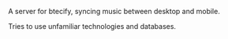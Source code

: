A server for btecify, syncing music between desktop and mobile.

Tries to use unfamiliar technologies and databases.
